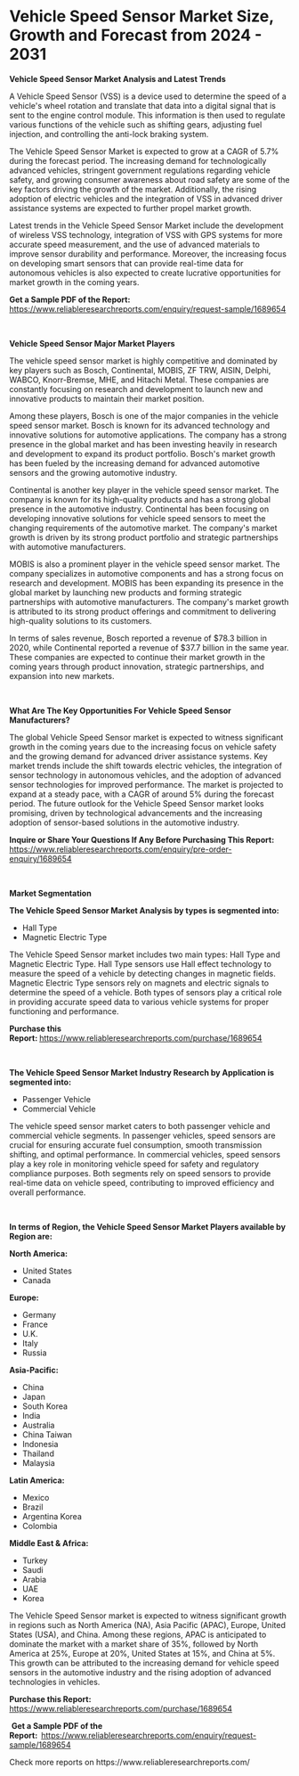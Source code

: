 <p><h1>Vehicle Speed Sensor Market Size, Growth and Forecast from 2024 - 2031</h1></p><p><strong>Vehicle Speed Sensor Market Analysis and Latest Trends</strong></p>
<p><p>A Vehicle Speed Sensor (VSS) is a device used to determine the speed of a vehicle's wheel rotation and translate that data into a digital signal that is sent to the engine control module. This information is then used to regulate various functions of the vehicle such as shifting gears, adjusting fuel injection, and controlling the anti-lock braking system.</p><p>The Vehicle Speed Sensor Market is expected to grow at a CAGR of 5.7% during the forecast period. The increasing demand for technologically advanced vehicles, stringent government regulations regarding vehicle safety, and growing consumer awareness about road safety are some of the key factors driving the growth of the market. Additionally, the rising adoption of electric vehicles and the integration of VSS in advanced driver assistance systems are expected to further propel market growth.</p><p>Latest trends in the Vehicle Speed Sensor Market include the development of wireless VSS technology, integration of VSS with GPS systems for more accurate speed measurement, and the use of advanced materials to improve sensor durability and performance. Moreover, the increasing focus on developing smart sensors that can provide real-time data for autonomous vehicles is also expected to create lucrative opportunities for market growth in the coming years.</p></p>
<p><strong>Get a Sample PDF of the Report:&nbsp;</strong> <a href="https://www.reliableresearchreports.com/enquiry/request-sample/1689654">https://www.reliableresearchreports.com/enquiry/request-sample/1689654</a></p>
<p>&nbsp;</p>
<p><strong>Vehicle Speed Sensor Major Market Players</strong></p>
<p><p>The vehicle speed sensor market is highly competitive and dominated by key players such as Bosch, Continental, MOBIS, ZF TRW, AISIN, Delphi, WABCO, Knorr-Bremse, MHE, and Hitachi Metal. These companies are constantly focusing on research and development to launch new and innovative products to maintain their market position.</p><p>Among these players, Bosch is one of the major companies in the vehicle speed sensor market. Bosch is known for its advanced technology and innovative solutions for automotive applications. The company has a strong presence in the global market and has been investing heavily in research and development to expand its product portfolio. Bosch's market growth has been fueled by the increasing demand for advanced automotive sensors and the growing automotive industry.</p><p>Continental is another key player in the vehicle speed sensor market. The company is known for its high-quality products and has a strong global presence in the automotive industry. Continental has been focusing on developing innovative solutions for vehicle speed sensors to meet the changing requirements of the automotive market. The company's market growth is driven by its strong product portfolio and strategic partnerships with automotive manufacturers.</p><p>MOBIS is also a prominent player in the vehicle speed sensor market. The company specializes in automotive components and has a strong focus on research and development. MOBIS has been expanding its presence in the global market by launching new products and forming strategic partnerships with automotive manufacturers. The company's market growth is attributed to its strong product offerings and commitment to delivering high-quality solutions to its customers.</p><p>In terms of sales revenue, Bosch reported a revenue of $78.3 billion in 2020, while Continental reported a revenue of $37.7 billion in the same year. These companies are expected to continue their market growth in the coming years through product innovation, strategic partnerships, and expansion into new markets.</p></p>
<p>&nbsp;</p>
<p><strong>What Are The Key Opportunities For Vehicle Speed Sensor Manufacturers?</strong></p>
<p><p>The global Vehicle Speed Sensor market is expected to witness significant growth in the coming years due to the increasing focus on vehicle safety and the growing demand for advanced driver assistance systems. Key market trends include the shift towards electric vehicles, the integration of sensor technology in autonomous vehicles, and the adoption of advanced sensor technologies for improved performance. The market is projected to expand at a steady pace, with a CAGR of around 5% during the forecast period. The future outlook for the Vehicle Speed Sensor market looks promising, driven by technological advancements and the increasing adoption of sensor-based solutions in the automotive industry.</p></p>
<p><strong>Inquire or Share Your Questions If Any Before Purchasing This Report:</strong> <a href="https://www.reliableresearchreports.com/enquiry/pre-order-enquiry/1689654">https://www.reliableresearchreports.com/enquiry/pre-order-enquiry/1689654</a></p>
<p>&nbsp;</p>
<p><strong>Market Segmentation</strong></p>
<p><strong>The Vehicle Speed Sensor Market Analysis by types is segmented into:</strong></p>
<p><ul><li>Hall Type</li><li>Magnetic Electric Type</li></ul></p>
<p><p>The Vehicle Speed Sensor market includes two main types: Hall Type and Magnetic Electric Type. Hall Type sensors use Hall effect technology to measure the speed of a vehicle by detecting changes in magnetic fields. Magnetic Electric Type sensors rely on magnets and electric signals to determine the speed of a vehicle. Both types of sensors play a critical role in providing accurate speed data to various vehicle systems for proper functioning and performance.</p></p>
<p><strong>Purchase this Report:&nbsp;</strong><a href="https://www.reliableresearchreports.com/purchase/1689654">https://www.reliableresearchreports.com/purchase/1689654</a></p>
<p>&nbsp;</p>
<p><strong>The Vehicle Speed Sensor Market Industry Research by Application is segmented into:</strong></p>
<p><ul><li>Passenger Vehicle</li><li>Commercial Vehicle</li></ul></p>
<p><p>The vehicle speed sensor market caters to both passenger vehicle and commercial vehicle segments. In passenger vehicles, speed sensors are crucial for ensuring accurate fuel consumption, smooth transmission shifting, and optimal performance. In commercial vehicles, speed sensors play a key role in monitoring vehicle speed for safety and regulatory compliance purposes. Both segments rely on speed sensors to provide real-time data on vehicle speed, contributing to improved efficiency and overall performance.</p></p>
<p>&nbsp;</p>
<p><strong>In terms of Region, the Vehicle Speed Sensor Market Players available by Region are:</strong></p>
<p>
    <p> <strong> North America: </strong>
        <ul>
            <li>United States</li>
            <li>Canada</li>
        </ul>
        </p> 
    <p> <strong> Europe: </strong>
        <ul>
            <li>Germany</li>
            <li>France</li>
            <li>U.K.</li>
            <li>Italy</li>
            <li>Russia</li>
        </ul>
        </p> 
    <p> <strong> Asia-Pacific: </strong>
        <ul>
            <li>China</li>
            <li>Japan</li>
            <li>South Korea</li>
            <li>India</li>
            <li>Australia</li>
            <li>China Taiwan</li>
            <li>Indonesia</li>
            <li>Thailand</li>
            <li>Malaysia</li>
        </ul>
        </p> 
    <p> <strong> Latin America: </strong>
        <ul>
            <li>Mexico</li>
            <li>Brazil</li>
            <li>Argentina Korea</li>
            <li>Colombia</li>
        </ul>
        </p> 
    <p> <strong> Middle East & Africa: </strong>
        <ul>
            <li>Turkey</li>
            <li>Saudi</li>
            <li>Arabia</li>
            <li>UAE</li>
            <li>Korea</li>
        </ul>
    </p>
    </p>
<p><p>The Vehicle Speed Sensor market is expected to witness significant growth in regions such as North America (NA), Asia Pacific (APAC), Europe, United States (USA), and China. Among these regions, APAC is anticipated to dominate the market with a market share of 35%, followed by North America at 25%, Europe at 20%, United States at 15%, and China at 5%. This growth can be attributed to the increasing demand for vehicle speed sensors in the automotive industry and the rising adoption of advanced technologies in vehicles.</p></p>
<p><strong>Purchase this Report: </strong><a href="https://www.reliableresearchreports.com/purchase/1689654">https://www.reliableresearchreports.com/purchase/1689654</a></p>
<p>&nbsp;<strong>Get a Sample PDF of the Report:&nbsp;&nbsp;</strong><a href="https://www.reliableresearchreports.com/enquiry/request-sample/1689654">https://www.reliableresearchreports.com/enquiry/request-sample/1689654</a></p>
<p><strong></strong></p>
<p>Check more reports on https://www.reliableresearchreports.com/</p>